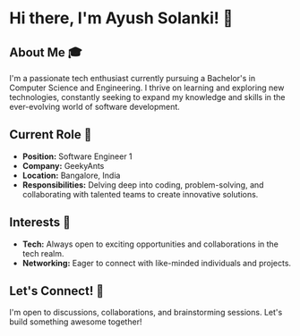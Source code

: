 # Hi there, I'm Ayush Solanki! 👋

## About Me 🎓
I'm a passionate tech enthusiast currently pursuing a Bachelor's in Computer Science and Engineering. I thrive on learning and exploring new technologies, constantly seeking to expand my knowledge and skills in the ever-evolving world of software development.

## Current Role 🚀
- **Position:** Software Engineer 1
- **Company:** GeekyAnts
- **Location:** Bangalore, India
- **Responsibilities:** Delving deep into coding, problem-solving, and collaborating with talented teams to create innovative solutions.

## Interests 🌱
- **Tech:** Always open to exciting opportunities and collaborations in the tech realm.
- **Networking:** Eager to connect with like-minded individuals and projects.

## Let's Connect! 🌟
I'm open to discussions, collaborations, and brainstorming sessions. Let's build something awesome together!


